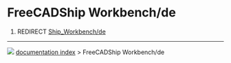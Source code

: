 # FreeCADShip Workbench/de
1.  REDIRECT [Ship\_Workbench/de](Ship_Workbench/de.md)



---
![](images/Right_arrow.png) [documentation index](../README.md) > FreeCADShip Workbench/de
